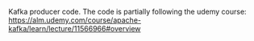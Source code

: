 Kafka producer code.
The code is partially following the udemy course: https://alm.udemy.com/course/apache-kafka/learn/lecture/11566966#overview

